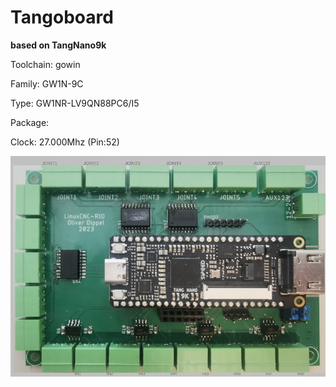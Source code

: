 # Tangoboard
**based on TangNano9k**

Toolchain: gowin

Family: GW1N-9C

Type: GW1NR-LV9QN88PC6/I5

Package: 

Clock: 27.000Mhz (Pin:52)

![board.png](board.png)

